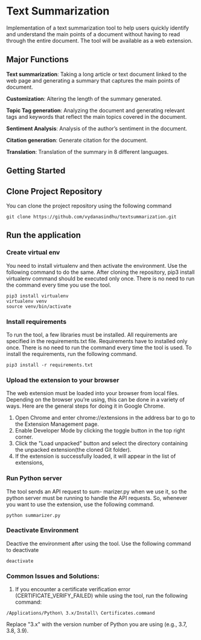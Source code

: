 
# Text Summarization

Implementation of a text summarization tool to help users quickly identify and understand the main points of a document without having to read through the entire document. The tool will be available as a web extension.

## Major Functions
**Text summarization**: Taking a long article or text document linked to the web page and generating a summary that captures the main points of document.

**Customization**: Altering the length of the summary generated.

**Topic Tag generation**: Analyzing the document and generating relevant tags and keywords that reflect the main topics covered in the document.

**Sentiment Analysis**: Analysis of the author’s sentiment in the document.

**Citation generation**: Generate citation for the document.

**Translation**: Translation of the summary in 8 different languages.

## Getting Started

## Clone Project Repository 

You can clone the project repository using the following command

```
git clone https://github.com/vydanasindhu/textsummarization.git
```

## Run the application

### Create virtual env

You need to install virtualenv and then activate the environment. Use the following command to do the same. After cloning the repository, pip3 install virtualenv command should be executed only once. There is no need to run the command every time you use the tool.

```
pip3 install virtualenv
virtualenv venv
source venv/bin/activate
```

### Install requirements

To run the tool, a few libraries must be installed. All requirements are specified in the requirements.txt file. Requirements have to installed only once. There is no need to run the command every time the tool is used. To install the requirements, run the following command.

```
pip3 install -r requirements.txt
```

### Upload the extension to your browser
The web extension must be loaded into your browser from local files. Depending on the browser you’re using, this can be done in a variety of ways. Here are the general steps for doing it in Google Chrome.
1) Open Chrome and enter chrome://extensions in the address bar to go to the Extension Management page.
2) Enable Developer Mode by clicking the toggle button in the top right corner.
3) Click the "Load unpacked" button and select the directory containing the unpacked extension(the cloned Git folder).
4) If the extension is successfully loaded, it will appear in the list of extensions,
### Run Python server

The tool sends an API request to sum- marizer.py when we use it, so the python server must be running to handle the API requests. So, whenever you want to use the extension, use the following command.

```
python summarizer.py
```

### Deactivate Environment 

Deactive the environment after using the tool. Use the following command to deactivate
```
deactivate
```

### Common Issues and Solutions:
1) If you encounter a certificate verification error (CERTIFICATE_VERIFY_FAILED) while using the tool, run the following command:

```
/Applications/Python\ 3.x/Install\ Certificates.command
```
Replace "3.x" with the version number of Python you are using (e.g.,
3.7, 3.8, 3.9).









